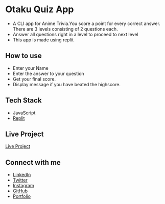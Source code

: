 # Otaku Quiz App

- A CLI app for Anime Trivia.You score a point for every correct answer. There are 3 levels consisting of 2 questions each.
- Answer all questions right in a level to proceed to next level
- This app is made using replit

## How to use

- Enter your Name
- Enter the answer to your question
- Get your final score.
- Display message if you have beated the highscore.

## Tech Stack

- JavaScript
- [Replit](https://replit.com/)

## Live Project

[Live Project](https://replit.com/@WadadParker/Otaku-Quiz?embed=true)


## Connect with me

- [LinkedIn](https://in.linkedin.com/in/wadad-parker-5570671b5)
- [Twitter](https://twitter.com/wadadparker)
- [Instagram](https://www.instagram.com/wadad_parker/)
- [GitHub](https://github.com/WadadParker)
- [Portfolio](https://wadad-parker.netlify.app/)

